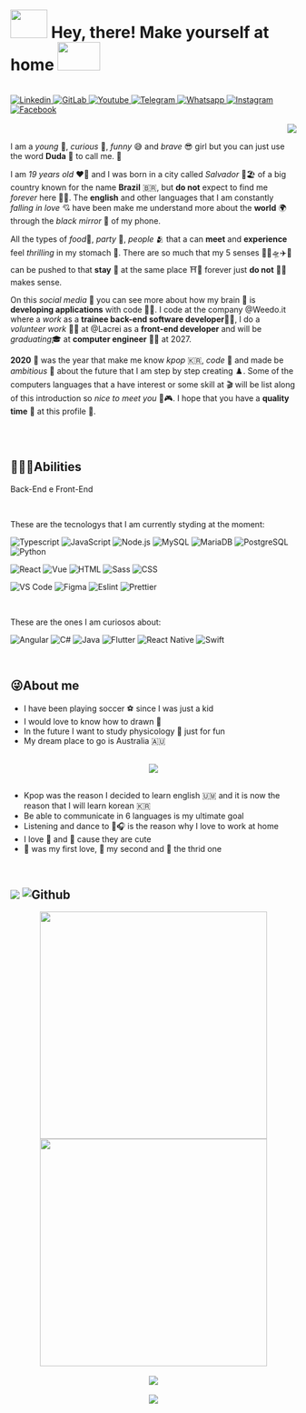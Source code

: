 

<h1 display="flex" align-items="center"> 
  <img src="https://i.pinimg.com/originals/44/f3/4f/44f34f5b06c1fb32a4c3925991854640.gif" width="65px" height="50px">  
    Hey, there! Make yourself at home
  <img src="https://mir-s3-cdn-cf.behance.net/project_modules/disp/cbc69a17085171.562b572169e35.gif" width="75px" height="50px"> 
</h1>

<br>

<a href="https://www.linkedin.com/in/mariaeduardafurtado/" target="_blank">
  <img alt="Linkedin" src="https://img.shields.io/badge/LinkedIn-0077B5?style=for-the-badge&logo=linkedin&logoColor=white" />
</a> 
<a href="https://gitlab.com/mariaeduardafurtado" target="_blank">
  <img alt="GitLab" src="https://img.shields.io/badge/GitLab-330F63?style=for-the-badge&logo=gitlab&logoColor=white" />
</a> 
<a href="" target="_blank">
  <img alt="Youtube" src="https://img.shields.io/badge/YouTube-FF0000?style=for-the-badge&logo=youtube&logoColor=white" />
</a>  
<a href="https://t.me/dudafurtado" target="_blank">
  <img alt="Telegram" src="https://img.shields.io/badge/Telegram-2CA5E0?style=for-the-badge&logo=telegram&logoColor=white" />
</a>  
<a href="http://api.whatsapp.com/send?1=pt_BR&phone=5571999516225" target="_blank">
  <img alt="Whatsapp" src="https://img.shields.io/badge/WhatsApp-25D366?style=for-the-badge&logo=whatsapp&logoColor=white" />
</a> 
<a href="https://www.instagram.com/_dudafurtado_/" target="_blank">
  <img alt="Instagram" src="https://img.shields.io/badge/Instagram-E4405F?style=for-the-badge&logo=instagram&logoColor=white" />
</a> 
<a href="https://web.facebook.com/Duda.Furtado.365" target="_blank">
  <img alt="Facebook" src="https://img.shields.io/badge/Facebook-1877F2?style=for-the-badge&logo=facebook&logoColor=white" />
</a>

<br>
<br>

<img align='right' src='https://64.media.tumblr.com/44ad059f145bd9d29c3f79d3ebde8282/05293510b62f17ae-dc/s400x600/b3978c2566829085f075e0e7afc1b1cc8952f665.gifv'>

<br>

<p align="left"> 
  I am a <em>young</em> 👧, <em>curious</em> 👀, <em>funny</em> 😅 and <em>brave</em> 😎 girl but you can just use the word <strong>Duda</strong> 🌹 to call me. 🤟

  I am <em>19 years old</em> ❤️‍🔥 and I was born in a city called <em>Salvador</em> 🌅🏖️ of a big country known for the name <strong>Brazil</strong> 🇧🇷, but  <strong>do not</strong> expect to find me <em>forever</em> here 👣🎒. The <strong>english</strong> and other languages that I am constantly <em>falling in love</em> 💘 have been make me understand more about the <strong>world</strong> 🌍 through the <em>black mirror</em> 📱 of my phone. 
  
  All the types of <em>food</em>🍲, <em>party</em> 🥳, <em>people</em> 🫂 that a can <strong>meet</strong> and <strong>experience</strong> feel <em>thrilling</em> in my stomach 🏯. There are so much that my 5 senses 🚣🎆🛸✈️🚄 can be pushed to that <strong>stay</strong> 🗽 at the same place ⛩️🗼 forever just <strong>do not</strong> 🧳🎒 makes sense. 

  On this <em>social media</em> 💭 you can see more about how my brain 🧠 is <strong>developing applications</strong> with code 👩‍🏫. I code at the company @Weedo.it where a <em>work</em> as a <strong>trainee back-end software developer</strong>👩‍💻, I do a <em>volunteer work</em> 👩‍💼 at @Lacrei as a <strong>front-end developer</strong> and will be <em>graduating</em>🎓 at <strong>computer engineer</strong> 👩‍🎓 at 2027.
  
  <strong>2020</strong> 🎱 was the year that make me know <em>kpop</em> 🇰🇷, <em>code</em> 🤖 and made be <em>ambitious</em> 💸 about the future that I am step by step creating ♟️. Some of the computers languages that a have interest or some skill at 🎬 will be list along of this introduction so <em>nice to meet you</em> 🥰🎮. I hope that you have a <strong>quality time</strong> 🍩 at this profile 🏁.
</p>

<br>
<br>

<h2>👩🏽‍🏫Abilities</h2>
 
   Back-End e Front-End

<br>
  
These are the tecnologys that I am currently styding at the moment:

<img alt="Typescript" src="https://img.shields.io/badge/TypeScript-007ACC?style=for-the-badge&logo=typescript&logoColor=white" /> <img alt="JavaScript" src="https://img.shields.io/badge/JavaScript-F7DF1E?style=for-the-badge&logo=javascript&logoColor=black" /> <img alt="Node.js" src="https://img.shields.io/badge/Node.js-43853D?style=for-the-badge&logo=node.js&logoColor=white" /> <img alt="MySQL" src="https://img.shields.io/badge/MySQL-00000F?style=for-the-badge&logo=mysql&logoColor=white" /> <img alt="MariaDB" src="https://img.shields.io/badge/MariaDB-003545?style=for-the-badge&logo=mariadb&logoColor=white" /> <img alt="PostgreSQL" src="https://img.shields.io/badge/PostgreSQL-316192?style=for-the-badge&logo=postgresql&logoColor=white" /> <img alt="Python" src="https://img.shields.io/badge/Python-3776AB?style=for-the-badge&logo=python&logoColor=white" />

<img alt="React" src="https://img.shields.io/badge/React-20232A?style=for-the-badge&logo=react&logoColor=61DAFB" /> <img alt="Vue" src="https://img.shields.io/badge/Vue.js-35495E?style=for-the-badge&logo=vue.js&logoColor=4FC08D" /> <img alt="HTML" src="https://img.shields.io/badge/HTML5-E34F26?style=for-the-badge&logo=html5&logoColor=white" /> <img alt="Sass" src="https://img.shields.io/badge/Sass-CC6699?style=for-the-badge&logo=sass&logoColor=white" /> <img alt="CSS" src="https://img.shields.io/badge/CSS3-1572B6?style=for-the-badge&logo=css3&logoColor=white" /> 

<img alt="VS Code" src="https://img.shields.io/badge/Visual_Studio_Code-0078D4?style=for-the-badge&logo=visual%20studio%20code&logoColor=white" /> <img alt="Figma" src="https://img.shields.io/badge/Figma-F24E1E?style=for-the-badge&logo=figma&logoColor=white" /> <img alt="Eslint" src="https://img.shields.io/badge/eslint-3A33D1?style=for-the-badge&logo=eslint&logoColor=white" /> <img alt="Prettier" src="https://img.shields.io/badge/prettier-1A2C34?style=for-the-badge&logo=prettier&logoColor=F7BA3E" />  

<br>

These are the ones I am curiosos about:

<img alt="Angular" src="https://img.shields.io/badge/Angular-DD0031?style=for-the-badge&logo=angular&logoColor=white" />  <img alt="C#" src="https://img.shields.io/badge/C%23-239120?style=for-the-badge&logo=c-sharp&logoColor=white" /> <img alt="Java" src="https://img.shields.io/badge/Java-ED8B00?style=for-the-badge&logo=java&logoColor=white" /> <img alt="Flutter" src="https://img.shields.io/badge/Flutter-02569B?style=for-the-badge&logo=flutter&logoColor=white" /> <img alt="React Native" src="https://img.shields.io/badge/React_Native-20232A?style=for-the-badge&logo=react&logoColor=61DAFB" /> <img alt="Swift" src="https://img.shields.io/badge/Swift-FA7343?style=for-the-badge&logo=swift&logoColor=white" />

<br>

<h2>😜About me</h2> 

<ul>
  <li>I have been playing soccer ⚽ since I was just a kid</li>
  <li>I would love to know how to drawn 🎨</li>
  <li>In the future I want to study physicology 🧠 just for fun</li>
  <li>My dream place to go is Australia 🇦🇺</li>
</ul>

<br>

<div align="center">
  <img src='https://i.pinimg.com/originals/f8/b0/23/f8b02356a5c990ab8501fecabd21cab9.gif'>
</div>

<br>

<ul>
  <li>Kpop was the reason I decided to learn english 🇺🇲 and it is now the reason that I will learn korean 🇰🇷</li>
  <li>Be able to communicate in 6 languages is my ultimate goal </li>
  <li>Listening and dance to 🎵🎧 is the reason why I love to work at home</li>
  <li>I love 🐘 and 🐨 cause they are cute</li>
  <li>🍟 was my first love, 🍣 my second and 🍝 the thrid one</li>
</ul>
  
<br>

<h2> 
  <img src='https://user-images.githubusercontent.com/87102406/173659424-b0c24d6f-4ae1-497d-a8f0-c62d8647c352.gif' > 
  <img alt="Github" src="https://img.shields.io/badge/GitHub-100000?style=for-the-badge&logo=github&logoColor=white" /> 
</h2>

<div align="center">
  <a href="https://github.com/dudafurtado">
  <img width="400" src="https://github-readme-stats.vercel.app/api/top-langs/?username=dudafurtado&layout=compact&langs_count=5&theme=vision-friendly-dark&hide_border=true"/>
  <img width="400" src="https://github-readme-stats.vercel.app/api?username=dudafurtado&show_icons=true&theme=transparent&hide_border=true&include_all_commits=true&count_private=true"/>
</div>
  
  <br>
  
<div align="center">
  <img src="https://github-readme-streak-stats.herokuapp.com?user=dudafurtado&theme=radical&date_format=M%20j%5B%2C%20Y%5D"/>
</div>
  
  <br>
  
<div align="center">
  <img src="https://github-readme-activity-graph.cyclic.app/graph?username=dudafurtado&theme=merko&hide_border=true"/>
</div>
